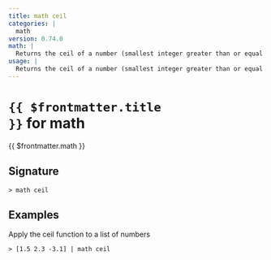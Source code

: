 ```yaml
---
title: math ceil
categories: |
  math
version: 0.74.0
math: |
  Returns the ceil of a number (smallest integer greater than or equal to that number)
usage: |
  Returns the ceil of a number (smallest integer greater than or equal to that number)
---
```


# <code>{{ $frontmatter.title }}</code> for math

<div class='command-title'>{{ $frontmatter.math }}</div>

## Signature

```> math ceil ```

## Examples

Apply the ceil function to a list of numbers
```shell
> [1.5 2.3 -3.1] | math ceil
```
